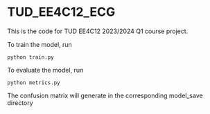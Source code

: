 # TUD_EE4C12_ECG
This is the code for TUD EE4C12 2023/2024 Q1 course project.

To train the model, run
```
python train.py
```

To evaluate the model, run
```
python metrics.py
```

The confusion matrix will generate in the corresponding model_save directory